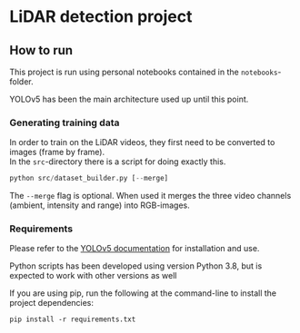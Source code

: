 # LiDAR detection project

## How to run

This project is run using personal notebooks contained in the `notebooks`-folder.

YOLOv5 has been the main architecture used up until this point.

### Generating training data

In order to train on the LiDAR videos, they first need to be converted to images (frame by frame).  
In the `src`-directory there is a script for doing exactly this.

```python
python src/dataset_builder.py [--merge]
```

The `--merge` flag is optional. When used it merges the three video channels (ambient, intensity and range) into RGB-images.

### Requirements

Please refer to the [YOLOv5 documentation](https://github.com/ultralytics/yolov5) for installation and use.

Python scripts has been developed using version Python 3.8, but is expected to work with other versions as well

If you are using pip, run the following at the command-line to install the project dependencies:

```shell
pip install -r requirements.txt
```
